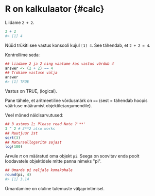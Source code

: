 

# R on kalkulaator {#calc}

Liidame `2 + 2`. 

```r
2 + 2
#> [1] 4
```

Nüüd trükiti see vastus konsooli kujul `[1] 4`.
See tähendab, et `2 + 2 = 4`.

Kontrollime seda:

```r
## liidame 2 ja 2 ning vaatame kas vastus võrdub 4
answer <- (2 + 2) == 4
## Trükime vastuse välja
answer
#> [1] TRUE
```

Vastus on TRUE, (logical). 

Pane tähele, et aritmeetiline võrdusmärk on `==` (sest = tähendab hoopis väärtuse määramist objektile/argumendile).

Veel mõned näidisarvutused:

```r
## 3 astmes 2; Please read Note ?'**' 
3 ^ 2 # 3**2 also works
## Ruutjuur 3st
sqrt(3)
## Naturaallogaritm sajast
log(100)
```

Arvule $\pi$ on määratud oma objekt `pi`. 
Seega on soovitav enda poolt loodavatele objektidele mitte panna nimeks "pi".

```r
## Ümarda pi neljale komakohale
round(pi, 4)
#> [1] 3.14
```
Ümardamine on oluline tulemuste väljaprintimisel.

